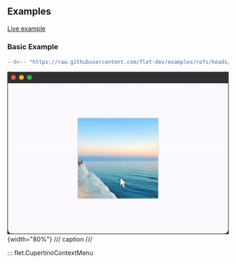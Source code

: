 ## Examples

[Live example](https://flet-controls-gallery.fly.dev/dialogs/cupertinocontextmenu)

### Basic Example

```python
--8<-- "https://raw.githubusercontent.com/flet-dev/examples/refs/heads/v1-docs/python/controls/cupertino-context-menu/basic.py"
```

![basic](https://raw.githubusercontent.com/flet-dev/examples/v1-docs/python/controls/cupertino-context-menu/media/basic.gif){width="80%"}
/// caption
///


::: flet.CupertinoContextMenu
